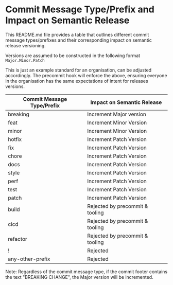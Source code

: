 # Commit Message Type/Prefix and Impact on Semantic Release

This README.md file provides a table that outlines different commit message types/prefixes and their corresponding impact on semantic release versioning.

Versions are assumed to be constructed in the following format `Major.Minor.Patch`

This is just an example standard for an organisation, can be adjusted accordingly. The precommit hook will enforce the above, ensuring everyone in the organisation has the same expectations of intent for releases versions.

| Commit Message Type/Prefix | Impact on Semantic Release      |
| -------------------------- | ------------------------------- |
| breaking                   | Increment Major version         |
| feat                       | Increment Minor Version         |
| minor                      | Increment Minor Version         |
| hotfix                     | Increment Patch Version         |
| fix                        | Increment Patch Version         |
| chore                      | Increment Patch Version         |
| docs                       | Increment Patch Version         |
| style                      | Increment Patch Version         |
| perf                       | Increment Patch Version         |
| test                       | Increment Patch Version         |
| patch                      | Increment Patch Version         |
| build                      | Rejected by precommit & tooling |
| cicd                       | Rejected by precommit & tooling |
| refactor                   | Rejected by precommit & tooling |
| !                          | Rejected                        |
| any-other-prefix           | Rejected                        |

Note: Regardless of the commit message type, if the commit footer contains the text "BREAKING CHANGE", the Major version will be incremented.
